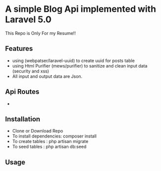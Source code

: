 # A simple Blog Api implemented with Laravel 5.0 
This Repo is Only For my Resume!! 

## Features
- using (webpatser/laravel-uuid) to create uuid for posts table
- using Html Purifier (mews/purifier) to sanitize and clean input data (security and xss)
- All input and output data are Json.

## Api Routes
-


## Installation

- Clone or Download Repo
- To install dependencies: composer install
- To create tables : php artisan migrate
- To seed tables : php artisan db:seed

## Usage
